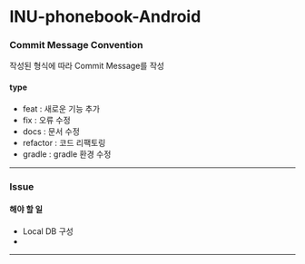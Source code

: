 # INU-phonebook-Android

### __Commit Message Convention__
작성된 형식에 따라 Commit Message를 작성

#### type
- feat : 새로운 기능 추가
- fix : 오류 수정
- docs : 문서 수정
- refactor : 코드 리팩토링
- gradle : gradle 환경 수정

---

### __Issue__

#### 해야 할 일
- Local DB 구성
- 

---
